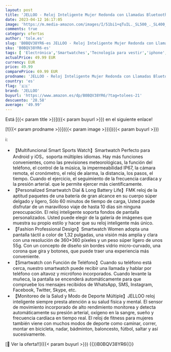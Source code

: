 ```yaml
---
layout: post
title: 'JELLOO - Reloj Inteligente Mujer Redonda con Llamadas Bluetooth  Smartwatch Mujer para Android iPhone  1.32" Pantalla Táctil Reloj Mujer Deportivo con Función Femenina  Monitor de Ritmo Cardíaco y de Sueño'
date: 2023-04-12 16:17:05
image: 'https://m.media-amazon.com/images/I/51bi1+qTuIL._SL500_._SL400_.jpg'
comments: true
category: ofertas
author: 'tole.es'
slug: 'B0BQV38YR6-es JELLOO - Reloj Inteligente Mujer Redonda con Llamadas...'
sku: 'B0BQV38YR6-es'
tags: [ 'Electrónica','Smartwatches','Tecnología para vestir','iphone','jelloo','🇪🇸', ]
actualPrice: 49.99 EUR
currency: EUR
price: 49.99
comparePrice: 69.99 EUR
prodname: 'JELLOO - Reloj Inteligente Mujer Redonda con Llamadas Bluetooth  Smartwatch Mujer para Android iPhone  1.32" Pantalla Táctil Reloj Mujer Deportivo con Función Femenina  Monitor de Ritmo Cardíaco y de Sueño'
country: 'es'
flag: '🇪🇸'
brand: 'JELLOO'
buyurl: 'https://www.amazon.es/dp/B0BQV38YR6/?tag=tolees-21'
descuento: '28.58'
average: '49.99'
---
```


Está [{{< param title >}}]({{< param buyurl >}}) en el siguiente enlace!

[![{{< param prodname >}}]({{< param image >}})]({{< param buyurl >}})

ℹ️:

- 【Multifuncional Smart Sports Watch】Smartwatch Perfecto para Android y iOS，soporta múltiples idiomas. Hay más funciones convenientes, como las previsiones meteorológicas, la función del teléfono, el control de la música, la impermeabilidad IP67, la cámara remota, el cronómetro, el reloj de alarma, la distancia, los pasos, el tiempo. Cuando el ejercicio, el seguimiento de la frecuencia cardíaca y la presión arterial. que le permite ejercer más científicamente.
- 【Personalized Smartwatch Dial & Long Battery Life】FMK reloj de la aptitud paquetes de una batería de gran alcance en su cuerpo súper delgado y ligero, Sólo 60 minutos de tiempo de carga, Usted puede disfrutar de un maravilloso viaje de hasta 10 días sin ninguna preocupación. El reloj inteligente soporta fondos de pantalla personalizados. Usted puede elegir de la galería de imágenes que muestra su propio estilo y hacer que su reloj inteligente más único.
- 【Fashion Professional Design】Smartwatch Women adopta una pantalla táctil a color de 1,32 pulgadas, una visión más amplia y clara con una resolución de 360*360 píxeles y un peso súper ligero de unos 55g. Con un concepto de diseño sin bordes vidrio micro-curvado, una corona que gira y botones, que puede traer una experiencia más conveniente.
- 【Smartwatch con Función de Teléfono】Cuando su teléfono está cerca, nuestro smartwatch puede recibir una llamada y hablar por teléfono con altavoz y micrófono incorporados. Cuando levante la muñeca, la pantalla se encenderá automáticamente para que compruebe los mensajes recibidos de WhatsApp, SMS, Instagram, Facebook, Twitter, Skype, etc.
- 【Monitoreo de la Salud y Modo de Deporte Múltiple】JELLOO reloj inteligente siempre presta atención a su salud física y mental. El sensor de movimiento incorporado de alto rendimiento monitorea y detecta automáticamente su presión arterial, oxígeno en la sangre, sueño y frecuencia cardíaca en tiempo real. El reloj de fitness para mujeres también viene con muchos modos de deporte como caminar, correr, montar en bicicleta, nadar, bádminton, baloncesto, fútbol, saltar y así sucesivamente.

[🛒 Ver la oferta!!]({{< param buyurl >}})
{{<world>}}B0BQV38YR6{{</world>}}
